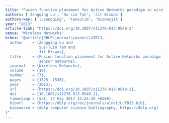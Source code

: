 ```yaml
---
title: "Fusion function placement for Active Networks paradigm in wireless sensor networks"
authors: ['Zongqing Lu', 'Su-Lim Tan', 'Jit Biswas']
authors-key: ['luzongqing', 'tansulim', 'biswasjit']
year: "2013"
article-link: "https://doi.org/10.1007/s11276-013-0548-2"
venue: "Wireless Networks"
bibex: "@article{DBLP:journals/winet/LuTB13,
  author    = {Zongqing Lu and
               Su{-}Lim Tan and
               Jit Biswas},
  title     = {Fusion function placement for Active Networks paradigm in wireless
               sensor networks},
  journal   = {Wireless Networks},
  volume    = {19},
  number    = {7},
  pages     = {1525--1536},
  year      = {2013},
  url       = {https://doi.org/10.1007/s11276-013-0548-2},
  doi       = {10.1007/s11276-013-0548-2},
  timestamp = {Sat, 27 May 2017 14:24:29 +0200},
  biburl    = {https://dblp.org/rec/journals/winet/LuTB13.bib},
  bibsource = {dblp computer science bibliography, https://dblp.org}
}"
---
```

